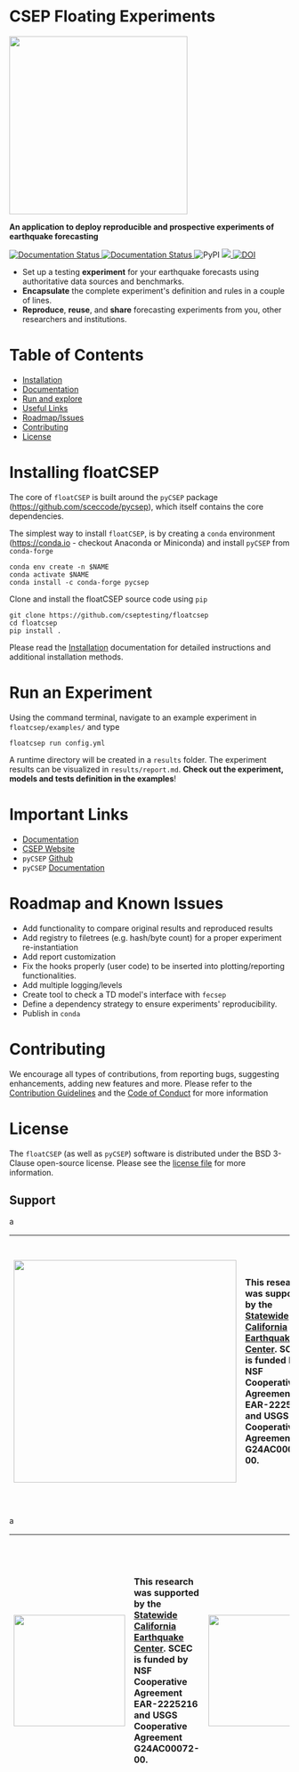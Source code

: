 # CSEP Floating Experiments

<img src="https://i.postimg.cc/6p5krRnB/float-CSEP-Logo-CMYK.png" width="320"> 

**An application to deploy reproducible and prospective experiments of earthquake forecasting**

<p left>

<a href='https://floatcsep.readthedocs.io/en/latest/?badge=latest'>
    <img src='https://readthedocs.org/projects/floatcsep/badge/?version=latest' alt='Documentation Status' />
</a>
<a href='https://github.com/cseptesting/floatcsep/actions/workflows/build-test.yml'>
    <img src='https://github.com/cseptesting/floatcsep/actions/workflows/build-test.yml/badge.svg' alt='Documentation Status' />
</a>
<img alt="PyPI" src="https://img.shields.io/pypi/v/floatcsep">

<a href="https://codecov.io/gh/cseptesting/floatcsep" > 
 <img src="https://codecov.io/gh/cseptesting/floatcsep/branch/main/graph/badge.svg?token=LI4RSDOKA1"/> 
 </a>
<a href="https://doi.org/10.5281/zenodo.7953817"><img src="https://zenodo.org/badge/DOI/10.5281/zenodo.7953817.svg" alt="DOI"></a>
</p>

* Set up a testing **experiment** for your earthquake forecasts using authoritative data sources and benchmarks.
* **Encapsulate** the complete experiment's definition and rules in a couple of lines.
* **Reproduce**, **reuse**, and **share** forecasting experiments from you, other researchers and institutions.

# Table of Contents

* [Installation](#installing-floatcsep)
* [Documentation](https://floatcsep.readthedocs.io)
* [Run and explore](#run-an-experiment)
* [Useful Links](#important-links)
* [Roadmap/Issues](#roadmap-and-known-issues)
* [Contributing](#contributing)
* [License](#license)


# Installing floatCSEP

The core of `floatCSEP` is built around the `pyCSEP` package (https://github.com/sceccode/pycsep), which itself contains the core dependencies. 

The simplest way to install `floatCSEP`, is by creating a `conda` environment (https://conda.io - checkout Anaconda or Miniconda) and install `pyCSEP` from `conda-forge`

```
conda env create -n $NAME
conda activate $NAME
conda install -c conda-forge pycsep
```

Clone and install the floatCSEP source code using `pip`
```
git clone https://github.com/cseptesting/floatcsep
cd floatcsep
pip install .
```

Please read the [Installation](https://floatcsep.readthedocs.io/en/latest/intro/installation.html) documentation for detailed instructions and additional installation methods.

# Run an Experiment

Using the command terminal, navigate to an example experiment in `floatcsep/examples/` and type
```
floatcsep run config.yml
```
A runtime directory will be created in a `results` folder. The experiment results can be visualized in `results/report.md`. **Check out the experiment, models and tests definition in the examples**! 

# Important Links

* [Documentation](https://floatcsep.readthedocs.io/en/latest/)
* [CSEP Website](https://cseptesting.org)
* `pyCSEP` [Github](https://github.com/sceccode/pycsep)
* `pyCSEP` [Documentation](https://docs.cseptesting.org/)

# Roadmap and Known Issues

* Add functionality to compare original results and reproduced results
* Add registry to filetrees (e.g. hash/byte count) for a proper experiment re-instantiation
* Add report customization
* Fix the hooks properly (user code) to be inserted into plotting/reporting functionalities.
* Add multiple logging/levels
* Create tool to check a TD model's interface with ``fecsep``
* Define a dependency strategy to ensure experiments' reproducibility.
* Publish in `conda`

# Contributing

We encourage all types of contributions, from reporting bugs, suggesting enhancements, adding new features and more. Please refer to the [Contribution Guidelines](https://github.com/cseptesting/floatcsep/blob/main/CONTRIBUTING.md) and the [Code of Conduct](https://github.com/cseptesting/floatcsep/blob/main/CODE_OF_CONDUCT.md) for more information

# License

The `floatCSEP` (as well as `pyCSEP`) software is distributed under the BSD 3-Clause open-source license. Please see the [license file](https://github.com/cseptesting/floatcsep/blob/main/LICENSE) for more information.

## Support

a

| <img src="https://i.postimg.cc/tC1LdjYf/scec.png" width="400"/> |  This research was supported by the [Statewide California Earthquake Center](https://www.scec.org/). SCEC is funded by NSF Cooperative Agreement EAR-2225216 and USGS Cooperative Agreement G24AC00072-00. |  <img src="https://i.postimg.cc/2S7ThcFM/eu-flag.jpg" width="400"/> | The work in this repository has received funding from the European Union’s Horizon research and innovation programme under grant agreements No.s 101058518 and 821115 of the projects [GeoInquire](https://www.geo-inquire.eu/) and [RISE](https://www.rise-eu.org/). |
|:---:|:---|:---:|:---|

a

| <img src="https://i.postimg.cc/tC1LdjYf/scec.png" width="200"/> | <p>This research was supported by the [Statewide California Earthquake Center](https://www.scec.org/). SCEC is funded by NSF Cooperative Agreement EAR-2225216 and USGS Cooperative Agreement G24AC00072-00.</p> | <img src="https://i.postimg.cc/2S7ThcFM/eu-flag.jpg" width="200"/> | <span></span>The work in this repository has received funding from the European Union’s Horizon research and innovation programme under grant agreements No.s 101058518 and 821115 of the projects [GeoInquire](https://www.geo-inquire.eu/) and [RISE](https://www.rise-eu.org/). |
|:---:|:---|:---:|:---|
